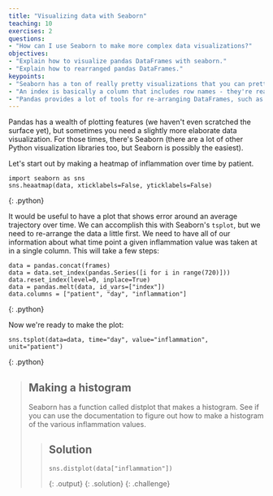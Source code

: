 ```yaml
---
title: "Visualizing data with Seaborn"
teaching: 10
exercises: 2
questions:
- "How can I use Seaborn to make more complex data visualizations?"
objectives:
- "Explain how to visualize pandas DataFrames with seaborn."
- "Explain how to rearranged pandas DataFrames."
keypoints:
- "Seaborn has a ton of really pretty visualizations that you can pretty much just drop your DataFrame into"
- "An index is basically a column that includes row names - they're really important in pandas"
- "Pandas provides a lot of tools for re-arranging DataFrames, such as melt()"
---
```


Pandas has a wealth of plotting features (we haven't even scratched the surface yet), but sometimes you need a slightly more elaborate data visualization. For those times, there's Seaborn (there are a lot of other Python visualization libraries too, but Seaborn is possibly the easiest).

Let's start out by making a heatmap of inflammation over time by patient.

~~~
import seaborn as sns
sns.heaatmap(data, xticklabels=False, yticklabels=False)
~~~
{: .python}

It would be useful to have a plot that shows error around an average trajectory over time. We can accomplish this with Seaborn's `tsplot`, but we need to re-arrange the data a little first. We need to have all of our information about what time point a given inflammation value was taken at in a single column. This will take a few steps:
~~~
data = pandas.concat(frames)
data = data.set_index(pandas.Series([i for i in range(720)]))
data.reset_index(level=0, inplace=True)
data = pandas.melt(data, id_vars=["index"])
data.columns = ["patient", "day", "inflammation"]
~~~
{: .python}

Now we're ready to make the plot:

~~~
sns.tsplot(data=data, time="day", value="inflammation", unit="patient")
~~~
{: .python}


> ## Making a histogram
>
> Seaborn has a function called distplot that makes a histogram. See if you can use the documentation to figure out how to make a histogram of the various inflammation values.
>
> > ## Solution
> >
> > ~~~
> > sns.distplot(data["inflammation"])
> > ~~~
> > {: .output}
> {: .solution}
{: .challenge}
